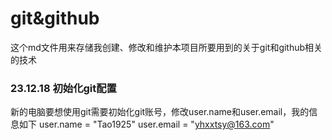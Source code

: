 # git&github
这个md文件用来存储我创建、修改和维护本项目所要用到的关于git和github相关的技术
### 23.12.18 初始化git配置
新的电脑要想使用git需要初始化git账号，修改user.name和user.email，我的信息如下
user.name  = "Tao1925"
user.email = "yhxxtsy@163.com"
